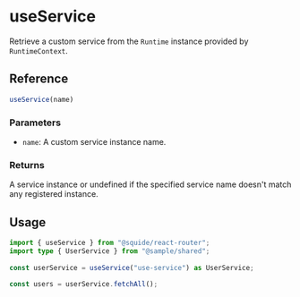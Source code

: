 # useService

Retrieve a custom service from the `Runtime` instance provided by `RuntimeContext`.

## Reference

```ts
useService(name)
```

### Parameters

- `name`: A custom service instance name.

### Returns

A service instance or undefined if the specified service name doesn't match any registered instance.

## Usage

```ts
import { useService } from "@squide/react-router";
import type { UserService } from "@sample/shared";
 
const userService = useService("use-service") as UserService;

const users = userService.fetchAll();
```
